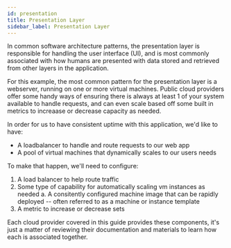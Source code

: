```yaml
---
id: presentation
title: Presentation Layer
sidebar_label: Presentation Layer
---
```

In common software architecture patterns, the presentation layer is responsible for handling the user interface (UI), and is most commonly associated with how humans are presented with data stored and retrieved from other layers in the application.

For this example, the most common pattern for the presentation layer is a webserver, running on one or more virtual machines. Public cloud providers offer some handy ways of ensuring there is always at least 1 of your system available to handle requests, and can even scale based off some built in metrics to increaase or decrease capacity as needed.

In order for us to have consistent uptime with this application, we'd like to have:
* A loadbalancer to handle and route requests to our web app
* A pool of virtual machines that dynamically scales to our users needs

To make that happen, we'll need to configure:
1. A load balancer to help route traffic
2. Some type of capability for automatically scaling vm instances as needed
   a. A consitently configured machine image that can be rapidly deployed -- often referred to as a machine or instance template
3. A metric to increase or decrease sets

Each cloud provider covered in this guide provides these components, it's just a matter of reviewing their documentation and materials to learn how each is associated together.

